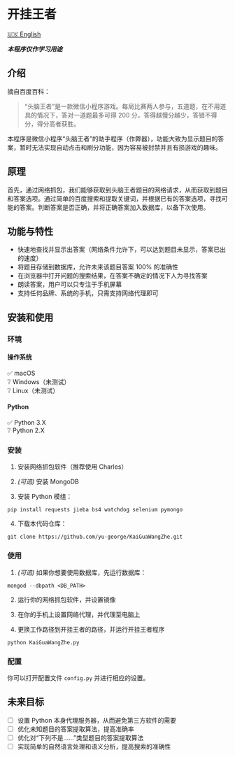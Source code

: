 # 开挂王者

[:us: English](README-en.md)

***本程序仅作学习用途***

## 介绍

摘自百度百科：
> “头脑王者”是一款微信小程序游戏。每局比赛两人参与，五道题，在不用道具的情况下，答对一道题最多可得 200 分，答得越慢分越少，答错不得分，得分高者获胜。

本程序是微信小程序“头脑王者”的助手程序（作弊器），功能大致为显示题目的答案，暂时无法实现自动点击和刷分功能，因为容易被封禁并且有损游戏的趣味。


## 原理

首先，通过网络抓包，我们能够获取到头脑王者题目的网络请求，从而获取到题目和答案选项。通过简单的百度搜索和提取关键词，并根据已有的答案选项，寻找可能的答案。判断答案是否正确，并将正确答案加入数据库，以备下次使用。

## 功能与特性

- 快速地查找并显示出答案（网络条件允许下，可以达到题目未显示，答案已出的速度）
- 将题目存储到数据库，允许未来该题目答案 100% 的准确性
- 在浏览器中打开问题的搜索结果，在答案不确定的情况下人为寻找答案
- 朗读答案，用户可以只专注于手机屏幕
- 支持任何品牌、系统的手机，只需支持网络代理即可


## 安装和使用

### 环境

#### 操作系统

:white_check_mark: macOS  
:grey_question:    Windows（未测试）  
:grey_question:    Linux（未测试）

#### Python

:white_check_mark: Python 3.X  
:grey_question:    Python 2.X  

### 安装

1. 安装网络抓包软件（推荐使用 Charles）

2. *(可选)* 安装 MongoDB

3. 安装 Python 模组：

```shell
pip install requests jieba bs4 watchdog selenium pymongo
```

4. 下载本代码仓库：

```shell
git clone https://github.com/yu-george/KaiGuaWangZhe.git
```

### 使用

1. *(可选)* 如果你想要使用数据库，先运行数据库：

```shell
mongod --dbpath <DB_PATH>
```

2. 运行你的网络抓包软件，并设置镜像

3. 在你的手机上设置网络代理，并代理至电脑上

4. 更换工作路径到开挂王者的路径，并运行开挂王者程序

```shell
python KaiGuaWangZhe.py
```

### 配置

你可以打开配置文件 `config.py` 并进行相应的设置。


## 未来目标

- [ ] 设置 Python 本身代理服务器，从而避免第三方软件的需要
- [ ] 优化未知题目的答案提取算法，提高准确率
- [ ] 优化对“下列不是……”类型题目的答案提取算法
- [ ] 实现简单的自然语言处理和语义分析，提高搜索的准确性
